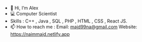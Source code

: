 - 👋 Hi, I’m Alex
- 💻  Computer Scientist
- Skills : C++ , Java , SQL , PHP , HTML , CSS , React JS.
- 📫 How to reach me :
        Email: majd99na@gmail.com
        Website: https://naimmajd.netlify.app
<!---
majd99na/majd99na is a ✨ special ✨ repository because its `README.md` (this file) appears on your GitHub profile.
You can click the Preview link to take a look at your changes.
--->
